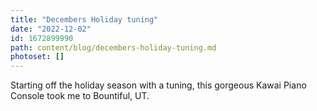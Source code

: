 ```yaml
---
title: "Decembers Holiday tuning"
date: "2022-12-02"
id: 1672899990
path: content/blog/decembers-holiday-tuning.md
photoset: []
---
```

Starting off the holiday season with a tuning,  this gorgeous Kawai Piano Console took me to Bountiful, UT.